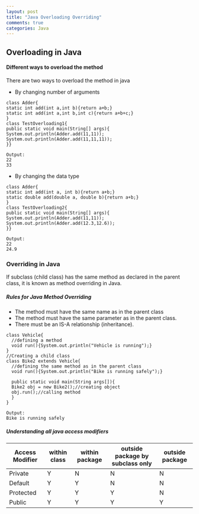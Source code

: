 ```yaml
---
layout: post
title: "Java Overloading Overriding"
comments: true
categories: Java
---
```


## Overloading in Java
#### Different ways to overload the method
There are two ways to overload the method in java

- By changing number of arguments
```
class Adder{  
static int add(int a,int b){return a+b;}  
static int add(int a,int b,int c){return a+b+c;}  
}  
class TestOverloading1{  
public static void main(String[] args){  
System.out.println(Adder.add(11,11));  
System.out.println(Adder.add(11,11,11));  
}}  

Output:
22
33
```
- By changing the data type
```
class Adder{  
static int add(int a, int b){return a+b;}  
static double add(double a, double b){return a+b;}  
}  
class TestOverloading2{  
public static void main(String[] args){  
System.out.println(Adder.add(11,11));  
System.out.println(Adder.add(12.3,12.6));  
}}  

Output:
22
24.9
```

### Overriding in Java
If subclass (child class) has the same method as declared in the parent class, it is known as method overriding in Java.

##### Rules for Java Method Overriding
- The method must have the same name as in the parent class
- The method must have the same parameter as in the parent class.
- There must be an IS-A relationship (inheritance).

```
class Vehicle{  
  //defining a method  
  void run(){System.out.println("Vehicle is running");}  
}  
//Creating a child class  
class Bike2 extends Vehicle{  
  //defining the same method as in the parent class  
  void run(){System.out.println("Bike is running safely");}  
  
  public static void main(String args[]){  
  Bike2 obj = new Bike2();//creating object  
  obj.run();//calling method  
  }  
}  

Output:
Bike is running safely
```

##### Understanding all java access modifiers

|Access Modifier| within class| within package| outside package by subclass only| outside package|
|------|------|------|------|------|
|Private | Y | N	| N |	N |
|Default|	Y	|Y	|N|	N|
|Protected|	Y|	Y	|Y|	N|
|Public|	Y|	Y|	Y	|Y|

